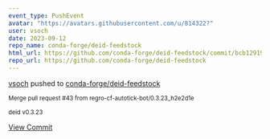 ```yaml
---
event_type: PushEvent
avatar: "https://avatars.githubusercontent.com/u/814322?"
user: vsoch
date: 2023-09-12
repo_name: conda-forge/deid-feedstock
html_url: https://github.com/conda-forge/deid-feedstock/commit/bcb12919ab1bd88a0a89e412b1ea0ee9d493f955
repo_url: https://github.com/conda-forge/deid-feedstock
---
```


<a href='https://github.com/vsoch' target='_blank'>vsoch</a> pushed to <a href='https://github.com/conda-forge/deid-feedstock' target='_blank'>conda-forge/deid-feedstock</a>

<small>Merge pull request #43 from regro-cf-autotick-bot/0.3.23_h2e2d1e

deid v0.3.23</small>

<a href='https://github.com/conda-forge/deid-feedstock/commit/bcb12919ab1bd88a0a89e412b1ea0ee9d493f955' target='_blank'>View Commit</a>